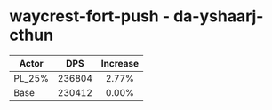 # waycrest-fort-push - da-yshaarj-cthun
| Actor | DPS | Increase |
|---|:---:|:---:|
|PL_25%|236804|2.77%|
|Base|230412|0.00%|

